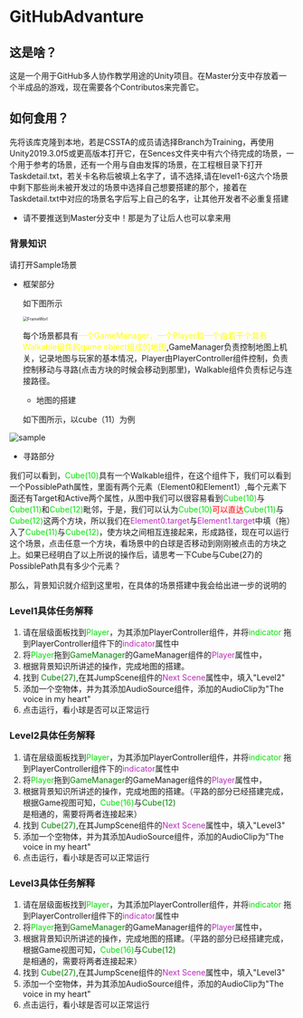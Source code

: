 # GitHubAdvanture

## 这是啥？

​	这是一个用于GitHub多人协作教学用途的Unity项目。在Master分支中存放着一个半成品的游戏，现在需要各个Contributos来完善它。

## 如何食用？

​	先将该库克隆到本地，若是CSSTA的成员请选择Branch为Training，再使用Unity2019.3.0f5或更高版本打开它，在Sences文件夹中有六个待完成的场景，一个用于参考的场景，还有一个用与自由发挥的场景，在工程根目录下打开Taskdetail.txt，若关卡名称后被填上名字了，请不选择,请在level1-6这六个场景中剩下那些尚未被开发过的场景中选择自己想要搭建的那个，接着在Taskdetail.txt中对应的场景名字后写上自己的名字，让其他开发者不必重复搭建

- 请不要推送到Master分支中！那是为了让后人也可以拿来用

### 背景知识

请打开Sample场景

- 框架部分

  如下图所示

  <img src="C:\Users\WR\Desktop\GithubAdvanture\Pictures\FrameWork.png" alt="FrameWorl" style="zoom:50%;" />

  每个场景都具有<font color=yellow>一个GameManager，一个Player和一个由若干个具有Walkable组件的game object组成的地图</font>,GameManager负责控制地图上机关，记录地图与玩家的基本情况，Player由PlayerController组件控制，负责控制移动与寻路(点击方块的时候会移动到那里)，Walkable组件负责标记与连接路径。

  

  - 地图的搭建

  如下图所示，以cube（11）为例

![sample](C:\Users\WR\Desktop\GithubAdvanture\Pictures\Sample.png)



- 寻路部分

​	我们可以看到，<font color=Grenn>Cube(10)</font>具有一个Walkable组件，在这个组件下，我们可以看到一个PossiblePath属性，里面有两个元素（Element0和Element1）,每个元素下面还有Target和Active两个属性，从图中我们可以很容易看到<font color=Grenn>Cube(10)</font>与<font color=Grenn>Cube(11)</font>和<font color=Grenn>Cube(12)</font>毗邻，于是，我们可以认为<font color=Grenn>Cube(10)</font><font color=red>可以直达</font><font color=Grenn>Cube(11)</font>与<font color=Grenn>Cube(12)</font>这两个方块，所以我们在<font color=b728bc>Element0.target</font>与<font color=b728bc>Element1.target</font>中填（拖）入了<font color=Grenn>Cube(11)</font>与<font color=Grenn>Cube(12)</font>，使方块之间相互连接起来，形成路径，现在可以运行这个场景，点击任意一个方块，看场景中的白球是否移动到刚刚被点击的方块之上。如果已经明白了以上所说的操作后，请思考一下Cube与Cube(27)的PossiblePath具有多少个元素？

那么，背景知识就介绍到这里啦，在具体的场景搭建中我会给出进一步的说明的

### Level1具体任务解释

1. 请在层级面板找到<font color=grenn>Player</font>，为其添加PlayerController组件，并将<font color=grenn>indicator</font> 拖到PlayerController组件下的<font color=b728bc>indicator</font>属性中
2. 将<font color=grenn>Player</font>拖到<font color=green>GameManager</font>的GameManager组件的<font color=b728bc>Player</font>属性中，
3. 根据背景知识所讲述的操作，完成地图的搭建。
4. 找到 <font color=green>Cube(27)</font>,在其JumpScene组件的<font color=b728bc>Next Scene</font>属性中，填入"Level2"
5. 添加一个空物体，并为其添加AudioSource组件，添加的AudioClip为"The voice in my heart"
6. 点击运行，看小球是否可以正常运行

### Level2具体任务解释

1. 请在层级面板找到<font color=grenn>Player</font>，为其添加PlayerController组件，并将<font color=grenn>indicator</font> 拖到PlayerController组件下的<font color=b728bc>indicator</font>属性中
2. 将<font color=grenn>Player</font>拖到<font color=green>GameManager</font>的GameManager组件的<font color=b728bc>Player</font>属性中，
3. 根据背景知识所讲述的操作，完成地图的搭建。（平路的部分已经搭建完成，根据Game视图可知，<font color=grenn>Cube(16)</font>与<font color=green>Cube(12)</font>是相通的，需要将两者连接起来）
4. 找到 <font color=green>Cube(27)</font>,在其JumpScene组件的<font color=b728bc>Next Scene</font>属性中，填入"Level3"
5. 添加一个空物体，并为其添加AudioSource组件，添加的AudioClip为"The voice in my heart"
6. 点击运行，看小球是否可以正常运行

### Level3具体任务解释

1. 请在层级面板找到<font color=grenn>Player</font>，为其添加PlayerController组件，并将<font color=grenn>indicator</font> 拖到PlayerController组件下的<font color=b728bc>indicator</font>属性中
2. 将<font color=grenn>Player</font>拖到<font color=green>GameManager</font>的GameManager组件的<font color=b728bc>Player</font>属性中，
3. 根据背景知识所讲述的操作，完成地图的搭建。（平路的部分已经搭建完成，根据Game视图可知，<font color=grenn>Cube(16)</font>与<font color=green>Cube(12)</font>是相通的，需要将两者连接起来）
4. 找到 <font color=green>Cube(27)</font>,在其JumpScene组件的<font color=b728bc>Next Scene</font>属性中，填入"Level3"
5. 添加一个空物体，并为其添加AudioSource组件，添加的AudioClip为"The voice in my heart"
6. 点击运行，看小球是否可以正常运行

